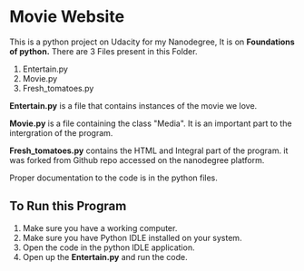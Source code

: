 # Movie Website

This is a python project on Udacity for my Nanodegree, It is on **Foundations of python.** 
There are 3 Files present in this Folder.
1. Entertain.py
2. Movie.py
3. Fresh_tomatoes.py

**Entertain.py** is a file that contains instances of the movie we love.

**Movie.py** is a file containing the class "Media". It is an important part to the intergration of the program. 

**Fresh_tomatoes.py** contains the HTML and Integral part of the program. it was forked from Github repo accessed on the nanodegree platform. 

Proper documentation to the code is in the python files.

## To Run this Program
1. Make sure you have a working computer.
2. Make sure you have Python IDLE installed on your system.
3. Open the code in the python IDLE application.
4. Open up the **Entertain.py** and run the code.
